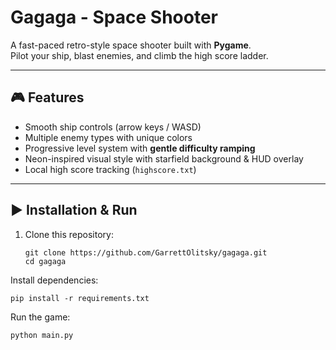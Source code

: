 # Gagaga - Space Shooter

A fast-paced retro-style space shooter built with **Pygame**.  
Pilot your ship, blast enemies, and climb the high score ladder.

---

## 🎮 Features
- Smooth ship controls (arrow keys / WASD)
- Multiple enemy types with unique colors
- Progressive level system with **gentle difficulty ramping**
- Neon-inspired visual style with starfield background & HUD overlay
- Local high score tracking (`highscore.txt`)

---

## ▶️ Installation & Run
1. Clone this repository:
   ```
   git clone https://github.com/GarrettOlitsky/gagaga.git
   cd gagaga
Install dependencies:
```
pip install -r requirements.txt
```
Run the game:
```
python main.py
```
